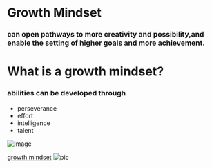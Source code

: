 # Growth Mindset
### can open pathways to more creativity and possibility,and enable the setting of higher goals and more achievement.

# What is a growth mindset?
### abilities can be developed through
* perseverance
* effort
* intelligence
* talent


![image](https://www.nexus-education.com/wp-content/uploads/2019/06/continuum.png)

[growth mindset](https://www.youtube.com/watch?v=KUWn_TJTrnU)
![pic](https://blog.cengage.com/wp-content/uploads/2020/11/blog-growth-mindset-1511130.png)
